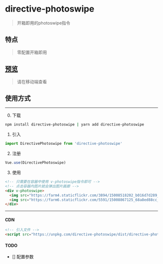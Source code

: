 # directive-photoswipe

> 开箱即用的photoswipe指令
## 特点

> 零配置开箱即用

## [预览](https://alexlees.github.io/topic/5b3053665c8f1ea723a569ea)
> 请在移动端查看

## 使用方式

***

0. 下载
```bash
npm install directive-photoswipe | yarn add directive-photoswipe
```
1. 引入
```javascript
import DirectivePhotoswipe from 'directive-photoswipe'
```
2. 注册
```javascript
Vue.use(DirectivePhotoswipe)
```
3. 使用
```html
<!-- 只需要在容器中使用 v-photoswipe指令即可 -->
<!-- 点击容器内图片就会弹出图片画廊 -->
<div v-photoswipe>
  <img src="https://farm4.staticflickr.com/3894/15008518202_b016d7d289_m.jpg" alt="">
  <img src="https://farm6.staticflickr.com/5591/15008867125_68a8ed88cc_m.jpg" alt="">
</div>
```

***

#### CDN
```html
<!-- 引入文件 -->
<script src="https://unpkg.com/directive-photoswipe/dist/directive-photoswipe.umd.min.js"></script>
```
#### TODO

- [] 配置参数
